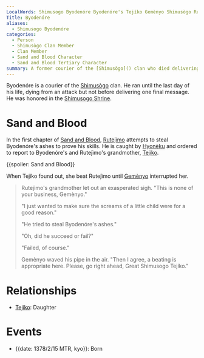 ```yaml
---
LocalWords: Shimusogo Byodenóre Byodenóre's Tejíko Gemènyo Shimusògo Rutejìmo Hyonèku Rutejìmo's kyo
Title: Byodenóre
aliases:
  - Shimusogo Byodenóre
categories:
  - Person
  - Shimusògo Clan Member
  - Clan Member
  - Sand and Blood Character
  - Sand and Blood Tertiary Character
summary: A former courier of the [Shimusògo]() clan who died delivering his final message.
---
```


Byodenóre is a courier of the [Shimusògo]() clan. He ran until the last day of his life, dying from an attack but not before delivering one final message. He was honored in the [Shimusogo Shrine]().

# Sand and Blood

In the first chapter of [Sand and Blood](), [Rutejìmo]() attempts to steal Byodenóre's ashes to prove his skills. He is caught by [Hyonèku]() and ordered to report to Byodenóre's and Rutejìmo's grandmother, [Tejíko]().

{{spoiler: Sand and Blood}}

When Tejíko found out, she beat Rutejìmo until [Gemènyo]() interrupted her.

> Rutejìmo's grandmother let out an exasperated sigh. "This is none of your business, Gemènyo."
>
> "I just wanted to make sure the screams of a little child were for a good reason."
>
> "He tried to steal Byodenóre's ashes."
>
> "Oh, did he succeed or fail?"
>
> "Failed, of course."
>
> Gemènyo waved his pipe in the air. "Then I agree, a beating is appropriate here. Please, go right ahead, Great Shimusogo Tejíko."

# Relationships

* [Tejíko](): Daughter

# Events

* {{date: 1378/2/15 MTR, kyo}}: Born
